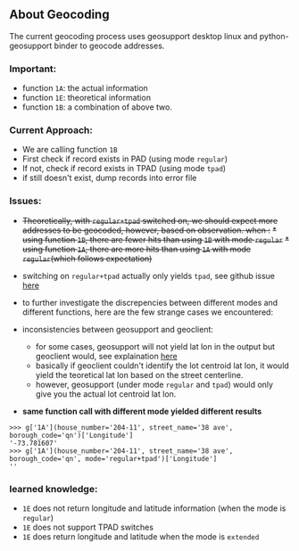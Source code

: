 ## About Geocoding
The current geocoding process uses geosupport desktop linux and python-geosupport binder to geocode addresses. 

### Important: 
* function ```1A```: the actual information
* function ```1E```: theoretical information
* function ```1B```: a combination of above two. 

### Current Approach: 
* We are calling function ```1B``` 
* First check if record exists in PAD (using mode ```regular```)
* If not, check if record exists in TPAD (using mode ```tpad```)
* if still doesn't exist, dump records into error file

### Issues: 
* ~~Theoretically, with ```regular+tpad``` switched on, we should expect more addresses to be geocoded, however, based on observation. when :~~ 
    ~~* using function ```1B```, there are fewer hits than using ```1B``` with mode ```regular```~~
    ~~* using function ```1A```, there are more hits than using ```1A``` with mode ```regular```(which follows expectation)~~
* switching on ```regular+tpad``` actually only yields ```tpad```, see github issue [here](https://github.com/ishiland/python-geosupport/issues/14)

* to further investigate the discrepencies between different modes and different functions, here are the few strange cases we encountered: 

* inconsistencies between geosupport and geoclient: 
    * for some cases, geosupport will not yield lat lon in the output but geoclient would, see explaination [here](https://github.com/CityOfNewYork/geoclient/issues/32)
    * basically if geoclient couldn't identify the lot centroid lat lon, it would yield the teoretical lat lon based on the street centerline. 
    * however, geosupport (under mode ```regular``` and ```tpad```) would only give you the actual lot centroid lat lon. 

* __same function call with different mode yielded different results__
```
>>> g['1A'](house_number='204-11', street_name='38 ave', borough_code='qn')['Longitude']
'-73.781607'
>>> g['1A'](house_number='204-11', street_name='38 ave', borough_code='qn', mode='regular+tpad')['Longitude']
''
```
### learned knowledge:
* ```1E``` does not return longitude and latitude information (when the mode is ```regular```)
* ```1E``` does not support TPAD switches
* ```1E``` does return longitude and latitude when the mode is ```extended```
